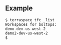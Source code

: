 ## Example

    $ terraspace tfc  list
    Workspaces for boltops:
    demo-dev-us-west-2
    demo2-dev-us-west-2
    $
